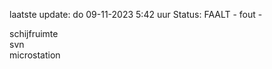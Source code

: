 laatste update: 
do 09-11-2023  5:42   uur 
Status: FAALT - fout - 
<div class="service R">schijfruimte</div><div class="service R">svn</div><div class="service R">microstation</div>